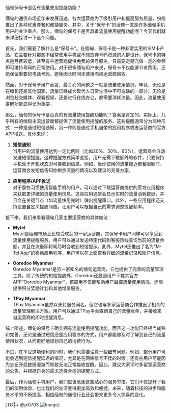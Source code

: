 缅甸保号卡是否有流量使用提醒功能？

缅甸的通信市场近年来发展迅速，各大运营商为了吸引用户和提高服务质量，纷纷推出了各种优惠套餐和便捷服务。其中，关于“保号卡”的话题一直是许多缅甸手机用户的关注重点。那么，缅甸的保号卡是否具备流量使用提醒功能呢？今天我们就来详细探讨一下这个问题。

首先，我们需要了解什么是“保号卡”。在缅甸，保号卡是一种非常实用的SIM卡产品，它主要针对那些不经常使用手机或不想放弃号码资源的人群设计。保号卡的特点是月费较低，甚至有些运营商提供免费的保号服务，只需要定期充值一定的金额即可维持号码的正常使用。对于很多缅甸用户来说，保号卡不仅能够节省费用，还能保留重要的电话号码，避免因长时间未使用而被运营商回收。

然而，对于保号卡用户而言，最关心的问题之一就是流量使用情况。毕竟，无论是在缅甸还是其他国家，流量已经成为现代人日常生活中不可或缺的一部分。无论是浏览社交媒体、观看视频，还是进行在线办公，都需要消耗流量。因此，流量使用提醒功能显得尤为重要。

那么，缅甸的保号卡是否真的有流量使用提醒功能呢？答案是肯定的。实际上，几乎所有的缅甸主流运营商都提供了流量使用提醒的服务。这些提醒通常分为两种形式：一种是通过短信通知，另一种则是通过手机自带的应用程序或者运营商的官方APP推送。具体来说：

1. **短信通知**  
   当用户的流量使用达到一定比例时（比如20%、50%、80%），运营商会自动发送短信提醒。这种提醒方式简单直接，用户无需下载额外的软件，只要保持手机处于开机状态即可接收到信息。例如，当你使用的流量接近套餐限额时，运营商会发短信告知你剩余流量的情况以及建议的充值方案。

2. **应用程序/APP推送**  
   对于那些习惯使用智能手机的用户，可以通过下载运营商提供的官方应用程序来获取更详细的流量使用信息。这些应用通常会显示实时的流量消耗数据，并且会在关键节点（如流量快用完时）弹出提醒窗口。此外，一些应用程序还支持设置自定义提醒阈值，让用户可以根据自己的需求调整提醒频率。

接下来，我们来看看缅甸几家主要运营商的具体做法：

- **Mytel**  
  Mytel是缅甸市场上比较受欢迎的一家运营商，其保号卡用户同样可以享受到流量使用提醒服务。用户可以通过发送特定代码到客服热线查询当前的流量余额，并且在流量即将耗尽时会收到短信提示。此外，Mytel还推出了名为“M-Tel App”的移动应用程序，用户可以在上面查看详细的流量记录和账户信息。

- **Ooredoo Myanmar**  
  Ooredoo Myanmar是另一家知名的缅甸运营商，它也提供了完善的流量管理工具。除了传统的短信提醒外，Ooredoo还鼓励用户下载其官方APP“Ooredoo Myanmar”，该应用不仅能帮助用户监控流量使用情况，还能提供积分奖励计划和其他增值服务。

- **TPay Myanmar**  
  TPay Myanmar虽然以支付服务闻名，但它也与多家运营商合作推出了相关的流量管理解决方案。用户可以通过TPay平台查询自己的流量账单，并接收来自运营商的即时提醒消息。

综上所述，缅甸的保号卡确实拥有流量使用提醒功能，而且这一功能已经相当成熟和完善。无论是通过短信还是应用程序的方式，用户都能够及时了解到自己的流量使用状况，从而更好地规划自己的消费行为。

不过，在享受这项便利的同时，我们也需要注意一些细节问题。例如，部分用户可能会遇到短信提醒延迟的情况，尤其是在网络信号不佳的时候；还有些用户可能因为忘记开启数据漫游而导致无法正常接收提醒。因此，建议大家平时多留意运营商的公告，并根据自身的需求选择合适的提醒方式。

最后，作为缅甸手机用户，我们应该感谢这些贴心的服务举措。它们不仅提升了我们的使用体验，也让我们的生活变得更加高效和便捷。未来，随着科技的进步和服务水平的不断提高，相信缅甸的通信行业还会带来更多令人惊喜的变化。

[TG💪+ @jx0703 ![Image](https://github.com/user-attachments/assets/dbca1d08-cadb-493c-b0ec-ad6f7a83f270)]